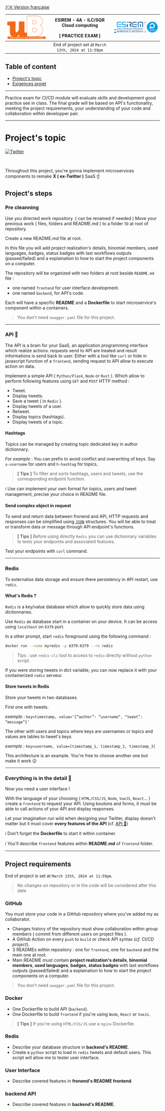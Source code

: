 [🇫🇷 Version française](SUJET_PROJET.md)

[![uB](img/UB.png)](https://u-bourgogne.fr/) | ESIREM - 4A - ILC/SQR <br/> Cloud computing <br/><br/> **[ PRACTICE EXAM ]** | [![ESIREM](img/ESIREM.png)](https://esirem.u-bourgogne.fr/)
:--- | :---: | ---:
|| End of project set at `March 13th, 2024 at 11:59pm` ||

Table of content
---

* [Project\'s topic](#projects-topic)
* [Exigences projet](#project-requirements)

---

Practice exam for CI/CD module will evaluate skills and development good practice see in class. The final grade will be based on API's functionality, meeting the project requirements, your understanding of your code and collaboration within developper pair.

---

# Project's topic

[![Twitter](https://f.hellowork.com/blogdumoderateur/2023/07/X-Twitter-Logo-origine.jpg)](https://x.com)

<br/>

Throughout this project, you're gonna implement microservices components to remake **X ( ex-Twitter )** SaaS ☝️

## Project's steps

### Pre cleanning 

Use you directed work repository. ( can be renamed if needed )
Move your previous work ( files, folders and README.md ) to a folder `TD` at root of repository.

Create a new README.md file at root.

In this file you will add project realization's details, binomial members, used languages, badges, status badges with last workflows outputs (passed/failed) and a explaination to how to start the project components on a computer.

The repository will be organized with two folders at root beside `README.md` file :

* one named `frontend` for user interface development.
* one named `backend`, for API's code.

Each will have a specific **README** and a **Dockerfile** to start microservice's component within a containers.

> You don't need `swagger.yaml` file for this project.

---

### API 🚀

The API is a brain for your SaaS, an application programming interface which realize actions. requests send to API are treated and result informations is send back to user. Either with a tool like `curl` or hide in javascript function of a `frontend`, sending request to API allow to execute action on data.

Implement a simple API ( `Python/Flask`, `Node` or `Rust` ). Which allow to perform following features using `GET` and `POST` HTTP method :

* Tweet.
* Display tweets.
* Save a tweet ( in `Redis` ).
* Display tweets of a user.
* Retweet.
* Display topics (hashtags).
* Display tweets of a topic.

#### Hashtags

Topics can be managed by creating topic dedicated key in author dictionnary.

*For example* : You can prefix to avoid conflict and overwriting of keys. Say `u-username` for users and `h-hashtag` for topics.

> **[ Tips ]** To filter and sorts hashtags, users and tweets, use the corresponding endpoint function.

ℹ️ Use can implement your own format for topics, users and tweet management, precise your choice in README file.

#### Send complex object in request

To send and return data between fronend and API, HTTP requests and responses can be simplified using [`JSON`](https://fr.wikipedia.org/wiki/JavaScript_Object_Notation) structures. You will be able to treat or transform data or message through API endpoint's functions.

> **[ Tips ]** Before using directly `Redis` you can use dictionnary variables to tests your endpoints and associated features. 

Test your endpoints with `curl` command.

---

### Redis

To externalise data storage and ensure there persistency in API restart, use `redis`.

#### What's Redis ?

`Redis` is a key/value database which allow to quickly store data using dicitonnaries.

Use `Redis` as database start in a container on your device. It can be access using `localhost` on `6379` port.

In a other prompt, start `redis` foreground using the following command :

```bash
docker run --name myredis -p 6379:6379 --rm redis
```

> Tips : use `redis-cli` tool to access to `redis` directly without `python` script.

If you were storing tweets in dict variable, you can now replace it with your containerized `redis` serveur.

#### Store tweets in Redis

Store your tweets in two databases.

First one with tweets.

*example :* `key=timestamp, value=’{“author”: “username”, “tweet”: ”message”}’`

The other with users and topics where keys are usernames or topics and values are tables to tweet's keys.

*exemple :* `key=username, value=[timestamp_1, timestamp_2, timestamp_3]`

This architecture is an example. You're free to choose another one but make it work 😉

---

### Everything is in the detail 🧐

Now you need a user interface !

With the language of your choosing ( `HTML/CSS/JS`, `Node`, `VueJS`, `React`… ) create a `frontend` to request your API. Using boutons and forms, it must be able to call actions of your API and display responses.

Let your imagination run wild when designing your Twitter, display doesn't matter but it must cover **every features of the API** (cf. [API 🚀](#api-🚀))

ℹ️ Don't forget the **Dockerfile** to start it within container.

ℹ️ You'll describe `frontend` features within **README.md** of `frontend` folder.

---

## Project requirements

End of project is set at `March 13th, 2024 at 11:59pm`.

> No changes on repository or in the code will be considered after this date

### GitHub

You must store your code in a GitHub repository where you've added my as collaborator.

* Changes history of the repository must show collaboration within group members ( commit from different users on project files ).
* A GitHub Action on every `push` to `build` or check API syntax (*cf. CI/CD project*).
* 3 READMEs within repository : one for `frontend`, one for `backend` and the main one at root.
* Main README must contain **project realization's details**, **binomial members**, **used languages**, **badges**, **status badges** with last workflows outputs (passed/failed) and a explaination to how to start the project components on a computer.

> You don't need `swagger.yaml` file for this project.

### Docker

* One Dockerfile to build API (`backend`).
* One Dockerfile to build `frontend` if you're using `Node`, `React` or `VueJs`.

> **[ Tips ]** If you're using `HTML/CSS/JS` use a `nginx` Dockerfile.

### Redis

* Describe your database structure in **backend's README**.
* Create a `python` script to load in `redis` tweets and default users. This script will allow me to tester user interface.

### User Interface

* Describe covered features in **fronend's README frontend**.

### backend API

* Describe covered features in **backend's README**.
